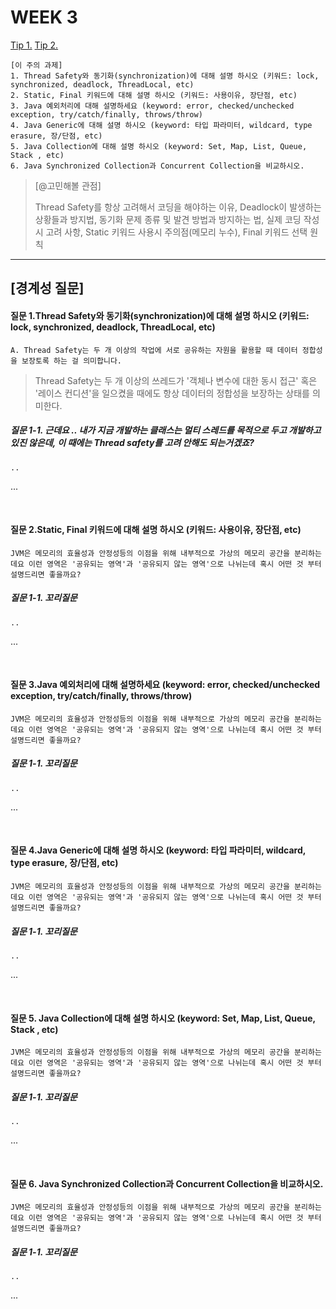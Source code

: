# WEEK 3

[Tip 1.](https://developer-ellen.tistory.com/205)
[Tip 2.](https://velog.io/@guswlsapdlf/Java-Thread-Safety-Unsafety)


```
[이 주의 과제]
1. Thread Safety와 동기화(synchronization)에 대해 설명 하시오 (키워드: lock, synchronized, deadlock, ThreadLocal, etc)
2. Static, Final 키워드에 대해 설명 하시오 (키워드: 사용이유, 장단점, etc)
3. Java 예외처리에 대해 설명하세요 (keyword: error, checked/unchecked exception, try/catch/finally, throws/throw)
4. Java Generic에 대해 설명 하시오 (keyword: 타입 파라미터, wildcard, type erasure, 장/단점, etc)
5. Java Collection에 대해 설명 하시오 (keyword: Set, Map, List, Queue, Stack , etc)
6. Java Synchronized Collection과 Concurrent Collection을 비교하시오.
```

> [@고민해볼 관점]
> 
> Thread Safety를 항상 고려해서 코딩을 해야하는 이유, Deadlock이 발생하는 상황들과 방지법, 동기화 문제 종류 및 발견 방법과 방지하는 법, 실제 코딩 작성시 고려 사항, Static 키워드 사용시 주의점(메모리 누수), Final 키워드 선택 원칙

-----


## [경계성 질문]

#### 질문 1.Thread Safety와 동기화(synchronization)에 대해 설명 하시오 (키워드: lock, synchronized, deadlock, ThreadLocal, etc)
```
A. Thread Safety는 두 개 이상의 작업에 서로 공유하는 자원을 활용할 때 데이터 정합성을 보장토록 하는 걸 의미합니다.
```

> Thread Safety는 두 개 이상의 쓰레드가 '객체나 변수에 대한 동시 접근' 혹은 '레이스 컨디션'을 일으켰을 때에도 항상 데이터의 정합성을 보장하는 상태를 의미한다.



##### 질문 1-1. 근데요 .. 내가 지금 개발하는 클래스는 멀티 스레드를 목적으로 두고 개발하고 있진 않은데, 이 때에는 Thread safety를 고려 안해도 되는거겠죠?
```
..
```

...

<br>

#### 질문 2.Static, Final 키워드에 대해 설명 하시오 (키워드: 사용이유, 장단점, etc)
```
JVM은 메모리의 효율성과 안정성등의 이점을 위해 내부적으로 가상의 메모리 공간을 분리하는데요 이런 영역은 '공유되는 영역'과 '공유되지 않는 영역'으로 나뉘는데 혹시 어떤 것 부터 설명드리면 좋을까요?
```


##### 질문 1-1. 꼬리질문
```
..
```

...

<br>

#### 질문 3.Java 예외처리에 대해 설명하세요 (keyword: error, checked/unchecked exception, try/catch/finally, throws/throw)
```
JVM은 메모리의 효율성과 안정성등의 이점을 위해 내부적으로 가상의 메모리 공간을 분리하는데요 이런 영역은 '공유되는 영역'과 '공유되지 않는 영역'으로 나뉘는데 혹시 어떤 것 부터 설명드리면 좋을까요?
```


##### 질문 1-1. 꼬리질문
```
..
```

...

<br>

#### 질문 4.Java Generic에 대해 설명 하시오 (keyword: 타입 파라미터, wildcard, type erasure, 장/단점, etc)
```
JVM은 메모리의 효율성과 안정성등의 이점을 위해 내부적으로 가상의 메모리 공간을 분리하는데요 이런 영역은 '공유되는 영역'과 '공유되지 않는 영역'으로 나뉘는데 혹시 어떤 것 부터 설명드리면 좋을까요?
```


##### 질문 1-1. 꼬리질문
```
..
```

...

<br>

#### 질문 5. Java Collection에 대해 설명 하시오 (keyword: Set, Map, List, Queue, Stack , etc)
```
JVM은 메모리의 효율성과 안정성등의 이점을 위해 내부적으로 가상의 메모리 공간을 분리하는데요 이런 영역은 '공유되는 영역'과 '공유되지 않는 영역'으로 나뉘는데 혹시 어떤 것 부터 설명드리면 좋을까요?
```


##### 질문 1-1. 꼬리질문
```
..
```

...

<br>

#### 질문 6. Java Synchronized Collection과 Concurrent Collection을 비교하시오.
```
JVM은 메모리의 효율성과 안정성등의 이점을 위해 내부적으로 가상의 메모리 공간을 분리하는데요 이런 영역은 '공유되는 영역'과 '공유되지 않는 영역'으로 나뉘는데 혹시 어떤 것 부터 설명드리면 좋을까요?
```


##### 질문 1-1. 꼬리질문
```
..
```

...

<br>

